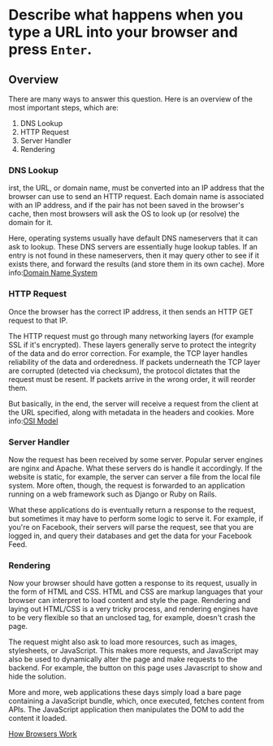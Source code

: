 # Describe what happens when you type a URL into your browser and press ```Enter```.

## Overview
There are many ways to answer this question. Here is an overview of the most important steps, which are:
1. DNS Lookup
2. HTTP Request
3. Server Handler
4. Rendering

### DNS Lookup
irst, the URL, or domain name, must be converted into an IP address that the browser can use to send an HTTP request. Each domain name is associated with an IP address, and if the pair has not been saved in the browser's cache, then most browsers will ask the OS to look up (or resolve) the domain for it.

Here, operating systems usually have default DNS nameservers that it can ask to lookup. These DNS servers are essentially huge lookup tables. If an entry is not found in these nameservers, then it may query other to see if it exists there, and forward the results (and store them in its own cache).
More info:[Domain Name System](https://en.wikipedia.org/wiki/Domain_Name_System)

### HTTP Request
Once the browser has the correct IP address, it then sends an HTTP GET request to that IP.

The HTTP request must go through many networking layers (for example SSL if it's encrypted). These layers generally serve to protect the integrity of the data and do error correction. For example, the TCP layer handles reliability of the data and orderedness. If packets underneath the TCP layer are corrupted (detected via checksum), the protocol dictates that the request must be resent. If packets arrive in the wrong order, it will reorder them.

But basically, in the end, the server will receive a request from the client at the URL specified, along with metadata in the headers and cookies.
More info:[OSI Model](https://en.wikipedia.org/wiki/OSI_model)

### Server Handler
Now the request has been received by some server. Popular server engines are nginx and Apache. What these servers do is handle it accordingly. If the website is static, for example, the server can server a file from the local file system. More often, though, the request is forwarded to an application running on a web framework such as Django or Ruby on Rails.

What these applications do is eventually return a response to the request, but sometimes it may have to perform some logic to serve it. For example, if you're on Facebook, their servers will parse the request, see that you are logged in, and query their databases and get the data for your Facebook Feed.

### Rendering
Now your browser should have gotten a response to its request, usually in the form of HTML and CSS. HTML and CSS are markup languages that your browser can interpret to load content and style the page. Rendering and laying out HTML/CSS is a very tricky process, and rendering engines have to be very flexible so that an unclosed tag, for example, doesn't crash the page.

The request might also ask to load more resources, such as images, stylesheets, or JavaScript. This makes more requests, and JavaScript may also be used to dynamically alter the page and make requests to the backend. For example, the button on this page uses Javascript to show and hide the solution.

More and more, web applications these days simply load a bare page containing a JavaScript bundle, which, once executed, fetches content from APIs. The JavaScript application then manipulates the DOM to add the content it loaded.



[How Browsers Work](http://taligarsiel.com/Projects/howbrowserswork1.htm)
